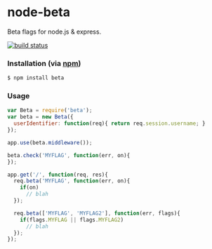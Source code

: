 node-beta
=========

Beta flags for node.js &amp; express.

[![build status](https://secure.travis-ci.org/TroyGoode/node-beta.png)](http://travis-ci.org/TroyGoode/node-beta)

### Installation (via [npm](https://npmjs.org/package/beta))

```bash
$ npm install beta
```

### Usage

```javascript
var Beta = require('beta');
var beta = new Beta({
  userIdentifier: function(req){ return req.session.username; }
});

app.use(beta.middleware());

beta.check('MYFLAG', function(err, on){
});

app.get('/', function(req, res){
  req.beta('MYFLAG', function(err, on){
    if(on)
      // blah
  });

  req.beta(['MYFLAG', 'MYFLAG2'], function(err, flags){
    if(flags.MYFLAG || flags.MYFLAG2)
      // blah
  });
});
```
